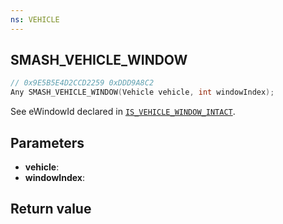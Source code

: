 ```yaml
---
ns: VEHICLE
---
```

## SMASH_VEHICLE_WINDOW

```c
// 0x9E5B5E4D2CCD2259 0xDDD9A8C2
Any SMASH_VEHICLE_WINDOW(Vehicle vehicle, int windowIndex);
```

See eWindowId declared in [`IS_VEHICLE_WINDOW_INTACT`](#_0x46E571A0E20D01F1).

## Parameters
* **vehicle**: 
* **windowIndex**: 

## Return value
